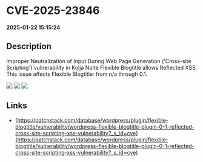 # CVE-2025-23846

**2025-01-22 15:15:24**

## Description
Improper Neutralization of Input During Web Page Generation ('Cross-site Scripting') vulnerability in Kolja Nolte Flexible Blogtitle allows Reflected XSS. This issue affects Flexible Blogtitle: from n/a through 0.1.

![](https://img.shields.io/static/v1?label=Score&message=7.1&color=red)
![](https://img.shields.io/static/v1?label=Severity&message=HIGH&color=red)
![](https://img.shields.io/static/v1?label=CWE&message=XSS&color=green)

## Links
- [https://patchstack.com/database/wordpress/plugin/flexible-blogtitle/vulnerability/wordpress-flexible-blogtitle-plugin-0-1-reflected-cross-site-scripting-xss-vulnerability?_s_id=cve](https://patchstack.com/database/wordpress/plugin/flexible-blogtitle/vulnerability/wordpress-flexible-blogtitle-plugin-0-1-reflected-cross-site-scripting-xss-vulnerability?_s_id=cve)
